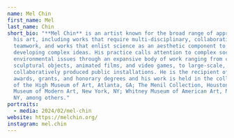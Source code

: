 ```yaml
---
name: Mel Chin
first_name: Mel
last_name: Chin
short_bio: "**Mel Chin** is an artist known for the broad range of approaches in
  his art, including works that require multi-disciplinary, collaborative
  teamwork, and works that enlist science as an aesthetic component to
  developing complex ideas. His practice calls attention to complex social and
  environmental issues through an expansive body of work ranging from collages,
  sculptural objects, animated films, and video games, to large-scale,
  collaboratively produced public installations. He is the recipient of many
  awards, grants, and honorary degrees and his work is held in the collections
  of the High Museum of Art, Atlanta, GA; The Menil Collection, Houston, TX;
  Museum of Modern Art, New York, NY; Whitney Museum of American Art, New York,
  NY, among others."
portraits:
  - media: 2024/02/mel-chin
website: https://melchin.org/
instagram: mel.chin
---
```

